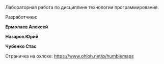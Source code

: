 Лабораторная работа по дисциплине технологии программирования.

Разработчики:

**Ермолаев Алексей**

**Назаров Юрий**

**Чубенко Стас**

Страничка на охлохе: https://www.ohloh.net/p/humblemaps